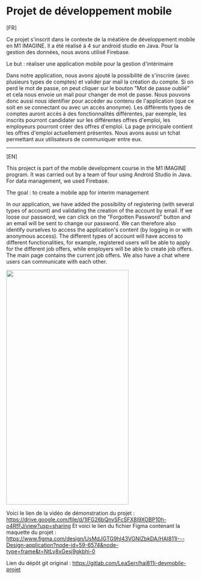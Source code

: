 # Projet de développement mobile

[FR]

Ce projet s'inscrit dans le contexte de la méatière de développement mobile en M1 IMAGINE. Il a été réalisé à 4 sur android studio en Java. Pour la gestion des données, nous avons utilisé Firebase.

Le but : réaliser une application mobile pour la gestion d'intérimaire

Dans notre application, nous avons ajouté la possibilité de s'inscrire (avec plusieurs types de comptes) et valider par mail la création du compte. Si on perd le mot de passe, on peut cliquer sur le bouton "Mot de passe oublié" et cela nous envoie un mail pour changer de mot de passe. Nous pouvons donc aussi nous identifier pour accéder au contenu de l'application (que ce soit en se connectant ou avec un accès anonyme). Les différents types de comptes auront accès à des fonctionnalités différentes, par exemple, les inscrits pourront candidater sur les différentes offres d'emploi, les employeurs pourront créer des offres d'emploi. La page principale contient les offres d'emploi actuellement présentes. Nous avons aussi un tchat permettant aux utilisateurs de communiquer entre eux.

***

[EN]

This project is part of the mobile development course in the M1 IMAGINE program. It was carried out by a team of four using Android Studio in Java. For data management, we used Firebase.

The goal : to create a mobile app for interim management

In our application, we have added the possibility of registering (with several types of account) and validating the creation of the account by email. If we loose our password, we can click on the "Forgotten Password" button and an email will be sent to change our password. We can therefore also identify ourselves to access the application's content (by logging in or with anonymous access). The different types of account will have access to different functionalities, for example, registered users will be able to apply for the different job offers, while employers will be able to create job offers. The main page contains the current job offers. We also have a chat where users can communicate with each other.


<img src="https://github.com/LeaSerrano/ProjetMobile/assets/113998552/7d96cf32-ab1b-4b17-a11a-9bd914424296" width="325" height="625">


Voici le lien de la vidéo de démonstration du projet : https://drive.google.com/file/d/1IFG26bQnvSFcSFX8l9XOBP10h-o4RfFJ/view?usp=sharing
Et voici le lien du fichier Figma contenant la maquette du projet : https://www.figma.com/design/UsMdJGTG9hI43VGNIZbkDA/HAI811I---Design-application?node-id=59-6574&node-type=frame&t=NtLy8xGesj9gkbhi-0

Lien du dépôt git original : https://gitlab.com/LeaSerr/hai811i-devmobile-projet
